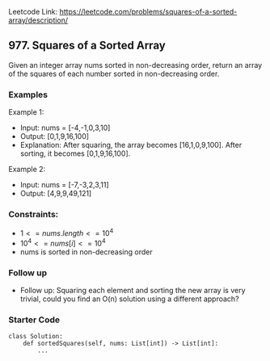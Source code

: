 Leetcode Link: https://leetcode.com/problems/squares-of-a-sorted-array/description/

## 977. Squares of a Sorted Array

Given an integer array nums sorted in non-decreasing order, return an array of the squares of each number sorted in non-decreasing order.

### Examples 

Example 1:
- Input: nums = [-4,-1,0,3,10]
- Output: [0,1,9,16,100]
- Explanation: After squaring, the array becomes [16,1,0,9,100]. After sorting, it becomes [0,1,9,16,100].

Example 2:
- Input: nums = [-7,-3,2,3,11]
- Output: [4,9,9,49,121]

### Constraints:
- $1 <= nums.length <= 10^4$
- $10^4 <= nums[i] <= 10^4$
- nums is sorted in non-decreasing order
 
### Follow up 
- Follow up: Squaring each element and sorting the new array is very trivial, could you find an O(n) solution using a different approach?


### Starter Code
```
class Solution:
    def sortedSquares(self, nums: List[int]) -> List[int]:
        ...
```
